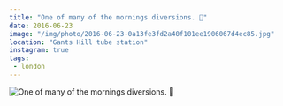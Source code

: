 ```yaml
---
title: "One of many of the mornings diversions. 🚣"
date: 2016-06-23
image: "/img/photo/2016-06-23-0a13fe3fd2a40f101ee1906067d4ec85.jpg"
location: "Gants Hill tube station"
instagram: true
tags:
 - london
---
```


![One of many of the mornings diversions. 🚣](/img/photo/2016-06-23-0a13fe3fd2a40f101ee1906067d4ec85.jpg)
